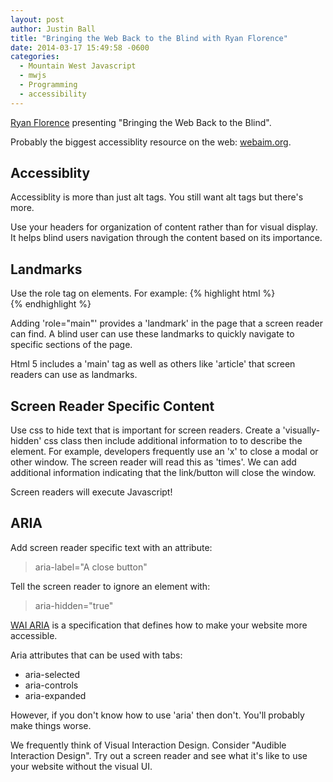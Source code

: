 ```yaml
---
layout: post
author: Justin Ball
title: "Bringing the Web Back to the Blind with Ryan Florence"
date: 2014-03-17 15:49:58 -0600
categories:
  - Mountain West Javascript
  - mwjs
  - Programming
  - accessibility
---
```

<a href="http://ryanflorence.com/">Ryan Florence</a> presenting "Bringing the Web Back to the Blind".

Probably the biggest accessiblity resource on the web: <a href="http://webaim.org/">webaim.org</a>.

<h2>Accessiblity</h2>
Accessiblity is more than just alt tags. You still want alt tags but there's more.

Use your headers for organization of content rather than for visual display. It helps blind users navigation through
the content based on its importance.

<h2>Landmarks</h2>
Use the role tag on elements. For example:
{% highlight html %}
<div role="main"></div>
{% endhighlight %}

Adding 'role="main"' provides a 'landmark' in the page that a screen reader can find. A blind user can use these landmarks
to quickly navigate to specific sections of the page.

Html 5 includes a 'main' tag as well as others like 'article' that screen readers can use as landmarks.

<h2>Screen Reader Specific Content</h2>
Use css to hide text that is important for screen readers. Create a 'visually-hidden' css class then include
additional information to to describe the element. For example, developers frequently use an 'x' to close a modal
or other window. The screen reader will read this as 'times'. We can add additional information indicating that the
link/button will close the window.

Screen readers will execute Javascript!

<h2>ARIA</h2>
Add screen reader specific text with an attribute:
<blockquote>
aria-label="A close button"
</blockquote>

Tell the screen reader to ignore an element with:
<blockquote>
aria-hidden="true"
</blockquote>

<a href="http://www.w3.org/WAI/intro/aria">WAI ARIA</a> is a specification that defines how to make your website more accessible.

Aria attributes that can be used with tabs:

 - aria-selected
 - aria-controls
 - aria-expanded

However, if you don't know how to use 'aria' then don't. You'll probably make things worse.

We frequently think of Visual Interaction Design. Consider "Audible Interaction Design". Try out a screen reader and
see what it's like to use your website without the visual UI.



